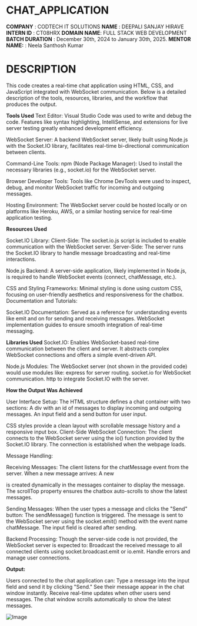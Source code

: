 # CHAT_APPLICATION
**COMPANY** : CODTECH IT SOLUTIONS
**NAME** : DEEPALI SANJAY HIRAVE
**INTERN ID** : CT08HRX
**DOMAIN NAME**: FULL STACK WEB DEVELOPMENT
**BATCH DURATION** : December 30th, 2024 to January 30th, 2025.
**MENTOR NAME:** : Neela Santhosh Kumar
# DESCRIPTION 
This code creates a real-time chat application using HTML, CSS, and JavaScript integrated with WebSocket communication. Below is a detailed description of the tools, resources, libraries, and the workflow that produces the output.

**Tools Used**
Text Editor:
Visual Studio Code was used to write and debug the code. Features like syntax highlighting, IntelliSense, and extensions for live server testing greatly enhanced development efficiency.

WebSocket Server:
A backend WebSocket server, likely built using Node.js with the Socket.IO library, facilitates real-time bi-directional communication between clients.

Command-Line Tools:
npm (Node Package Manager): Used to install the necessary libraries (e.g., socket.io) for the WebSocket server.

Browser Developer Tools:
Tools like Chrome DevTools were used to inspect, debug, and monitor WebSocket traffic for incoming and outgoing messages.

Hosting Environment:
The WebSocket server could be hosted locally or on platforms like Heroku, AWS, or a similar hosting service for real-time application testing.

**Resources Used**

Socket.IO Library:
Client-Side: The socket.io.js script is included to enable communication with the WebSocket server.
Server-Side: The server runs the Socket.IO library to handle message broadcasting and real-time interactions.

Node.js Backend:
A server-side application, likely implemented in Node.js, is required to handle WebSocket events (connect, chatMessage, etc.).

CSS and Styling Frameworks:
Minimal styling is done using custom CSS, focusing on user-friendly aesthetics and responsiveness for the chatbox.
Documentation and Tutorials:

Socket.IO Documentation: Served as a reference for understanding events like emit and on for sending and receiving messages.
WebSocket implementation guides to ensure smooth integration of real-time messaging.

**Libraries Used**
Socket.IO:
Enables WebSocket-based real-time communication between the client and server. It abstracts complex WebSocket connections and offers a simple event-driven API.

Node.js Modules:
The WebSocket server (not shown in the provided code) would use modules like:
express for server routing.
socket.io for WebSocket communication.
http to integrate Socket.IO with the server.

**How the Output Was Achieved**

User Interface Setup:
The HTML structure defines a chat container with two sections:
A div with an id of messages to display incoming and outgoing messages.
An input field and a send button for user input.

CSS styles provide a clean layout with scrollable message history and a responsive input box.
Client-Side WebSocket Connection:
The client connects to the WebSocket server using the io() function provided by the Socket.IO library.
The connection is established when the webpage loads.

Message Handling:

Receiving Messages:
The client listens for the chatMessage event from the server. When a new message arrives:
A new <div> is created dynamically in the messages container to display the message.
The scrollTop property ensures the chatbox auto-scrolls to show the latest messages.

Sending Messages:
When the user types a message and clicks the "Send" button:
The sendMessage() function is triggered.
The message is sent to the WebSocket server using the socket.emit() method with the event name chatMessage.
The input field is cleared after sending.

Backend Processing:
Though the server-side code is not provided, the WebSocket server is expected to:
Broadcast the received message to all connected clients using socket.broadcast.emit or io.emit.
Handle errors and manage user connections.

**Output:**

Users connected to the chat application can:
Type a message into the input field and send it by clicking "Send."
See their message appear in the chat window instantly.
Receive real-time updates when other users send messages.
The chat window scrolls automatically to show the latest messages.

![Image](https://github.com/user-attachments/assets/06a23249-28db-4148-990f-aeec7cc87e85)
